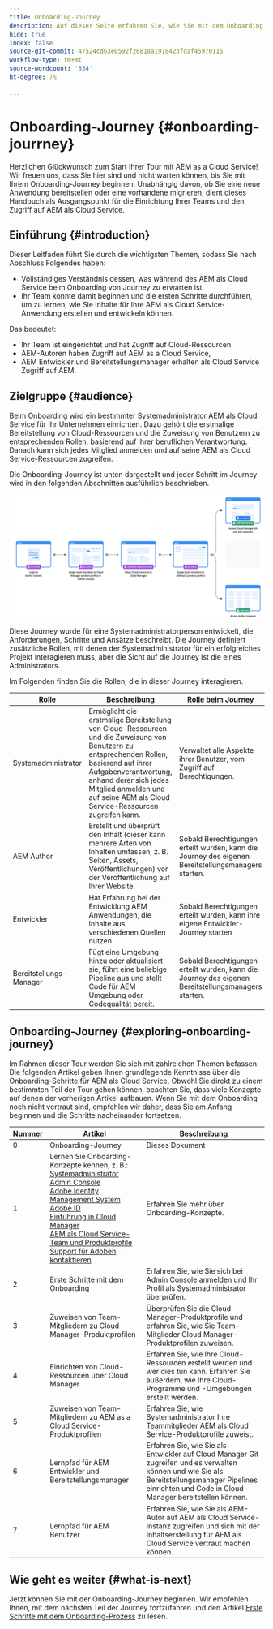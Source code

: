 ```yaml
---
title: Onboarding-Journey
description: Auf dieser Seite erfahren Sie, wie Sie mit dem Onboarding von Journey beginnen.
hide: true
index: false
source-git-commit: 47524cd63e0592f20818a1918423fdaf45970115
workflow-type: tm+mt
source-wordcount: '834'
ht-degree: 7%

---
```


# Onboarding-Journey {#onboarding-jourrney}

Herzlichen Glückwunsch zum Start Ihrer Tour mit AEM as a Cloud Service! Wir freuen uns, dass Sie hier sind und nicht warten können, bis Sie mit Ihrem Onboarding-Journey beginnen. Unabhängig davon, ob Sie eine neue Anwendung bereitstellen oder eine vorhandene migrieren, dient dieses Handbuch als Ausgangspunkt für die Einrichtung Ihrer Teams und den Zugriff auf AEM als Cloud Service.

## Einführung {#introduction}

Dieser Leitfaden führt Sie durch die wichtigsten Themen, sodass Sie nach Abschluss Folgendes haben:

* Vollständiges Verständnis dessen, was während des AEM als Cloud Service beim Onboarding von Journey zu erwarten ist.
* Ihr Team konnte damit beginnen und die ersten Schritte durchführen, um zu lernen, wie Sie Inhalte für Ihre AEM als Cloud Service-Anwendung erstellen und entwickeln können.

Das bedeutet:

* Ihr Team ist eingerichtet und hat Zugriff auf Cloud-Ressourcen.
* AEM-Autoren haben Zugriff auf AEM as a Cloud Service,
* AEM Entwickler und Bereitstellungsmanager erhalten als Cloud Service Zugriff auf AEM.


## Zielgruppe {#audience}

Beim Onboarding wird ein bestimmter [Systemadministrator](https://experienceleague.adobe.com/docs/experience-manager-cloud-service/onboarding/onboarding-concepts/system-administrator.html?lang=en) AEM als Cloud Service für Ihr Unternehmen einrichten. Dazu gehört die erstmalige Bereitstellung von Cloud-Ressourcen und die Zuweisung von Benutzern zu entsprechenden Rollen, basierend auf ihrer beruflichen Verantwortung. Danach kann sich jedes Mitglied anmelden und auf seine AEM als Cloud Service-Ressourcen zugreifen.

Die Onboarding-Journey ist unten dargestellt und jeder Schritt im Journey wird in den folgenden Abschnitten ausführlich beschrieben.

![](/help/onboarding/onboarding-journey/assets/onboarding-journey.png)

Diese Journey wurde für eine Systemadministratorperson entwickelt, die Anforderungen, Schritte und Ansätze beschreibt. Die Journey definiert zusätzliche Rollen, mit denen der Systemadministrator für ein erfolgreiches Projekt interagieren muss, aber die Sicht auf die Journey ist die eines Administrators.

Im Folgenden finden Sie die Rollen, die in dieser Journey interagieren.

| Rolle | Beschreibung | Rolle beim Journey |
|---|---|---|
| Systemadministrator | Ermöglicht die erstmalige Bereitstellung von Cloud-Ressourcen und die Zuweisung von Benutzern zu entsprechenden Rollen, basierend auf ihrer Aufgabenverantwortung, anhand derer sich jedes Mitglied anmelden und auf seine AEM als Cloud Service-Ressourcen zugreifen kann. | Verwaltet alle Aspekte ihrer Benutzer, vom Zugriff auf Berechtigungen. |
| AEM Author | Erstellt und überprüft den Inhalt (dieser kann mehrere Arten von Inhalten umfassen; z. B. Seiten, Assets, Veröffentlichungen) vor der Veröffentlichung auf Ihrer Website. | Sobald Berechtigungen erteilt wurden, kann die Journey des eigenen Bereitstellungsmanagers starten. |
| Entwickler | Hat Erfahrung bei der Entwicklung AEM Anwendungen, die Inhalte aus verschiedenen Quellen nutzen | Sobald Berechtigungen erteilt wurden, kann ihre eigene Entwickler-Journey starten |
| Bereitstellungs-Manager | Fügt eine Umgebung hinzu oder aktualisiert sie, führt eine beliebige Pipeline aus und stellt Code für AEM Umgebung oder Codequalität bereit. | Sobald Berechtigungen erteilt wurden, kann die Journey des eigenen Bereitstellungsmanagers starten. |

## Onboarding-Journey {#exploring-onboarding-journey}

Im Rahmen dieser Tour werden Sie sich mit zahlreichen Themen befassen. Die folgenden Artikel geben Ihnen grundlegende Kenntnisse über die Onboarding-Schritte für AEM als Cloud Service. Obwohl Sie direkt zu einem bestimmten Teil der Tour gehen können, beachten Sie, dass viele Konzepte auf denen der vorherigen Artikel aufbauen. Wenn Sie mit dem Onboarding noch nicht vertraut sind, empfehlen wir daher, dass Sie am Anfang beginnen und die Schritte nacheinander fortsetzen.

| Nummer | Artikel | Beschreibung |
|---|---|---|
| 0 | Onboarding-Journey | Dieses Dokument |
| 1 | Lernen Sie Onboarding-Konzepte kennen, z. B.:<br>[Systemadministrator](https://experienceleague.adobe.com/docs/experience-manager-cloud-service/onboarding/onboarding-concepts/system-administrator.html?lang=en)<br>[Admin Console](https://experienceleague.adobe.com/docs/experience-manager-cloud-service/onboarding/onboarding-concepts/admin-console.html?lang=en)<br>[Adobe Identity Management System](https://experienceleague.adobe.com/docs/experience-manager-cloud-service/onboarding/onboarding-concepts/ims.html?lang=en)<br>[Adobe ID](https://experienceleague.adobe.com/docs/experience-manager-cloud-service/onboarding/onboarding-concepts/adobe-id.html?lang=en)<br>[Einführung in Cloud Manager](https://experienceleague.adobe.com/docs/experience-manager-cloud-service/onboarding/onboarding-concepts/cloud-manager-introduction.html?lang=en)<br>[AEM als Cloud Service-Team und Produktprofile](https://experienceleague.adobe.com/docs/experience-manager-cloud-service/onboarding/onboarding-concepts/aem-cs-team-product-profiles.html?lang=en)<br>[Support für Adoben kontaktieren](https://experienceleague.adobe.com/docs/experience-manager-cloud-service/onboarding/onboarding-concepts/onboarding-help-resources.html?lang=en) | Erfahren Sie mehr über Onboarding-Konzepte. |
| 2 | Erste Schritte mit dem Onboarding | Erfahren Sie, wie Sie sich bei Admin Console anmelden und Ihr Profil als Systemadministrator überprüfen. |
| 3 | Zuweisen von Team-Mitgliedern zu Cloud Manager-Produktprofilen | Überprüfen Sie die Cloud Manager-Produktprofile und erfahren Sie, wie Sie Team-Mitglieder Cloud Manager-Produktprofilen zuweisen. |
| 4 | Einrichten von Cloud-Ressourcen über Cloud Manager | Erfahren Sie, wie Ihre Cloud-Ressourcen erstellt werden und wer dies tun kann. Erfahren Sie außerdem, wie Ihre Cloud-Programme und -Umgebungen erstellt werden. |
| 5 | Zuweisen von Team-Mitgliedern zu AEM as a Cloud Service-Produktprofilen | Erfahren Sie, wie Systemadministrator Ihre Teammitglieder AEM als Cloud Service-Produktprofile zuweist. |
| 6 | Lernpfad für AEM Entwickler und Bereitstellungsmanager | Erfahren Sie, wie Sie als Entwickler auf Cloud Manager Git zugreifen und es verwalten können und wie Sie als Bereitstellungsmanager Pipelines einrichten und Code in Cloud Manager bereitstellen können. |
| 7 | Lernpfad für AEM Benutzer | Erfahren Sie, wie Sie als AEM-Autor auf AEM als Cloud Service-Instanz zugreifen und sich mit der Inhaltserstellung für AEM als Cloud Service vertraut machen können. |

## Wie geht es weiter {#what-is-next}

Jetzt können Sie mit der Onboarding-Journey beginnen. Wir empfehlen Ihnen, mit dem nächsten Teil der Journey fortzufahren und den Artikel [Erste Schritte mit dem Onboarding-Prozess](/help/onboarding/onboarding-journey/get-started-onboarding-journey.md) zu lesen.
